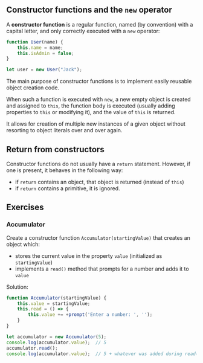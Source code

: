 ## Constructor functions and the `new` operator

A **constructor function** is a regular function, named (by convention) with a capital letter, and only correctly executed with a `new` operator:

```js
function User(name) {
    this.name = name;
    this.isAdmin = false;
}

let user = new User("Jack");
```

The main purpose of constructor functions is to implement easily reusable object creation code. 

When such a function is executed with `new`, a new empty object is created and assigned to `this`, the function body is executed (usually adding properties to `this` or modifying it), and the value of `this` is returned.

It allows for creation of multiple new instances of a given object without resorting to object literals over and over again.

## Return from constructors

Constructor functions do not usually have a `return` statement. However, if one is present, it behaves in the following way:

* if `return` contains an object, that object is returned (instead of `this`)
* if `return` contains a primitive, it is ignored.

## Exercises

### Accumulator

Create a constructor function `Accumulator(startingValue)` that creates an object which:
* stores the current value in the property `value` (initialized as `startingValue`)
* implements a `read()` method that prompts for a number and adds it to `value`

Solution:

```js
function Accumulator(startingValue) {
    this.value = startingValue;
    this.read = () => {
        this.value += +prompt('Enter a number: ', '');
    }
}

let accumulator = new Accumulator(5);
console.log(accumulator.value);  // 5
accumulator.read();
console.log(accumulator.value);  // 5 + whatever was added during read()
```
